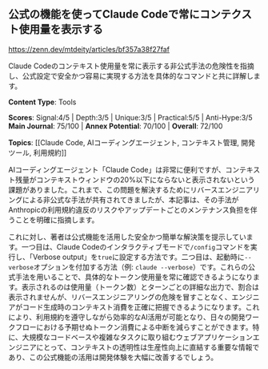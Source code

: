 ## 公式の機能を使ってClaude Codeで常にコンテクスト使用量を表示する

https://zenn.dev/mtdeity/articles/bf357a38f27faf

Claude Codeのコンテキスト使用量を常に表示する非公式手法の危険性を指摘し、公式設定で安全かつ容易に実現する方法を具体的なコマンドと共に詳解します。

**Content Type**: Tools

**Scores**: Signal:4/5 | Depth:3/5 | Unique:3/5 | Practical:5/5 | Anti-Hype:3/5
**Main Journal**: 75/100 | **Annex Potential**: 70/100 | **Overall**: 72/100

**Topics**: [[Claude Code, AIコーディングエージェント, コンテキスト管理, 開発ツール, 利用規約]]

AIコーディングエージェント「Claude Code」は非常に便利ですが、コンテキスト残量がコンテキストウィンドウの20%以下にならないと表示されないという課題がありました。これまで、この問題を解決するためにリバースエンジニアリングによる非公式な手法が共有されてきましたが、本記事は、その手法がAnthropicの利用規約違反のリスクやアップデートごとのメンテナンス負担を伴うことを明確に指摘します。

これに対し、著者は公式機能を活用した安全かつ簡単な解決策を提示しています。一つ目は、Claude Codeのインタラクティブモードで`/config`コマンドを実行し、「Verbose output」を`true`に設定する方法です。二つ目は、起動時に`--verbose`オプションを付加する方法（例: `claude --verbose`）です。これらの公式手法を用いることで、具体的なトークン使用量を常に確認できるようになります。表示されるのは使用量（トークン数）とターンごとの詳細な出力で、割合は表示されませんが、リバースエンジニアリングの危険を冒すことなく、エンジニアがコード生成時のコンテキスト消費を正確に把握できるようになります。これにより、利用規約を遵守しながら効率的なAI活用が可能となり、日々の開発ワークフローにおける予期せぬトークン消費による中断を減らすことができます。特に、大規模なコードベースや複雑なタスクに取り組むウェブアプリケーションエンジニアにとって、コンテキストの透明性は生産性向上に直結する重要な情報であり、この公式機能の活用は開発体験を大幅に改善するでしょう。